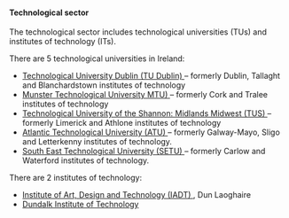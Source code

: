 ####  **Technological sector**

The technological sector includes technological universities (TUs) and
institutes of technology (ITs).

There are 5 technological universities in Ireland:

  * [ Technological University Dublin (TU Dublin) ](https://www.tudublin.ie/) – formerly Dublin, Tallaght and Blanchardstown institutes of technology 
  * [ Munster Technological University MTU) ](https://www.mtu.ie/) – formerly Cork and Tralee institutes of technology 
  * [ Technological University of the Shannon: Midlands Midwest (TUS) ](https://tus.ie/) – formerly Limerick and Athlone institutes of technology 
  * [ Atlantic Technological University (ATU) ](https://www.atu.ie/) – formerly Galway-Mayo, Sligo and Letterkenny institutes of technology. 
  * [ South East Technological University (SETU) ](https://www.setu.ie/) – formerly Carlow and Waterford institutes of technology. 

There are 2 institutes of technology:

  * [ Institute of Art, Design and Technology (IADT) ](http://www.iadt.ie/en/) , Dun Laoghaire 
  * [ Dundalk Institute of Technology ](http://ww2.dkit.ie/)
